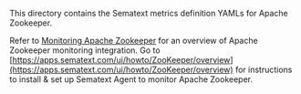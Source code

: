 This directory contains the Sematext metrics definition YAMLs for Apache Zookeeper.

Refer to [Monitoring Apache Zookeeper](https://sematext.com/docs/integration/zookeeper/) for an overview of 
Apache Zookeeper monitoring integration. Go to [https://apps.sematext.com/ui/howto/ZooKeeper/overview](https://apps.sematext.com/ui/howto/ZooKeeper/overview) for instructions to install & set up Sematext Agent to monitor Apache Zookeeper.